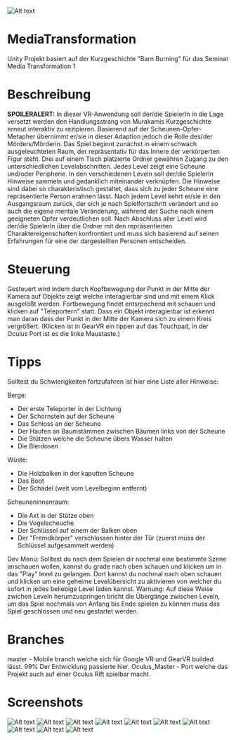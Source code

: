 
![Alt text](screenshots/Plakat.png?raw=true "Title")

# MediaTransformation
Unity Projekt basiert auf der Kurzgeschichte "Barn Burning" für das Seminar Media Transformation 1

# Beschreibung
**SPOILERALERT:**
In dieser VR-Anwendung soll der/die SpielerIn in die Lage versetzt werden den Handlungsstrang von Murakamis Kurzgeschichte erneut interaktiv zu rezipieren. Basierend auf der Scheunen-Opfer-Metapher übernimmt er/sie in dieser Adaption jedoch die Rolle des/der Mörders/Mörderin. Das Spiel beginnt zunächst in einem schwach ausgeleuchteten Raum, der repräsentativ für das Innere der verkörperten Figur steht. Drei auf einem Tisch platzierte Ordner gewähren Zugang zu den unterschiedlichen Levelabschnitten. Jedes Level zeigt eine Scheune und/oder Peripherie. In den verschiedenen Leveln soll der/die SpielerIn Hinweise sammeln und gedanklich miteinander verknüpfen. Die Hinweise sind dabei so charakteristisch gestaltet, dass sich zu jeder Scheune eine repräsentierte Person erahnen lässt. Nach jedem Level kehrt er/sie in den Ausgangsraum zurück, der sich je nach Spielfortschritt verändert und so auch die eigene mentale Veränderung, während der Suche nach einem geeigneten Opfer verdeutlichen soll. Nach Abschluss aller Level wird der/die SpielerIn über die Ordner mit den repräsentierten Charaktereigenschaften konfrontiert und muss sich basierend auf seinen Erfahrungen für eine der dargestellten Personen entscheiden.

# Steuerung
Gesteuert wird indem durch Kopfbewegung der Punkt in der Mitte der Kamera auf Objekte zeigt welche interagierbar sind und mit einem Klick ausgelößt werden. Fortbewegung findet entsrpechend mit schauen und klicken auf "Teleportern" statt.
Dass ein Objekt interagierbar ist erkennt man daran dass der Punkt in der Mitte der Kamera sich zu einem Kreis vergrößert.
(Klicken ist in GearVR ein tippen auf das Touchpad, in der Oculus Port ist es die linke Maustaste.)


# Tipps
Solltest du Schwierigkeiten fortzufahren ist hier eine Liste aller Hinweise:

Berge:
- Der erste Teleporter in der Lichtung
- Der Schornstein auf der Scheune
- Das Schloss an der Scheune
- Der Haufen an Baumstämmen zwischen Bäumen links von der Scheune
- Die Stützen welche die Scheune übers Wasser halten
- Die Bierdosen

Wüste:
- Die Holzbalken in der kaputten Scheune
- Das Boot
- Der Schädel (weit vom Levelbeginn entfernt)

Scheuneninnenraum:
- Die Axt in der Stütze oben
- Die Vogelscheuche
- Der Schlüssel auf einem der Balken oben
- Der "Fremdkörper" verschlossen hinter der Tür (zuerst muss der Schlüssel aufgesammelt werden)

Dev Menü:
Solltest du nach dem Spielen dir nochmal eine bestimmte Szene anschauen wollen, kannst du grade nach oben schauen und klicken um in das "Play" level zu gelangen. Dort kannst du nochmal nach oben schauen und klicken um eine geheime Levelübersicht zu aktivieren von welcher du sofort in jedes beliebige Level laden kannst. Warnung: Auf diese Weise zwichen Leveln herumzuspringen bricht die Übergänge zwischen Leveln, um das Spiel nochmals von Anfang bis Ende spielen zu können muss das Spiel geschlossen und neu gestartet werden.


# Branches
master - Mobile branch welche sich für Google VR und GearVR builded lässt. 99% Der Entwicklung passierte hier.
Oculus_Master - Port welche das Projekt auch auf einer Oculus Rift spielbar macht.


# Screenshots
![Alt text](screenshots/kVJcYQeexm.png?raw=true "Title")
![Alt text](screenshots/Q1PV305yLT.png?raw=true "Title")
![Alt text](screenshots/iY3eCNmtlB.png?raw=true "Title")
![Alt text](screenshots/7rOid0QSiV.png?raw=true "Title")
![Alt text](screenshots/eI8994QvAU.png?raw=true "Title")
![Alt text](screenshots/HHMdMCc52r.png?raw=true "Title")
![Alt text](screenshots/syZo8B31KR.png?raw=true "Title")
![Alt text](screenshots/xDDrRUNleL.jpg?raw=true "Title")
![Alt text](screenshots/hfjtJ1bFA1.jpg?raw=true "Title")
![Alt text](screenshots/NPPVVJ6jGn.jpg?raw=true "Title")
